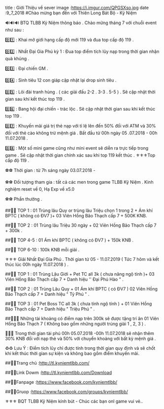 title : Giới Thiệu về sever
image :https://i.imgur.com/QPGSXso.jpg
date  :9_7_2018
#Chào mừng bạn đến với Thiên Long Bát Bộ - Kỷ Niệm

🔊🔊🔊 BTQ TLBB Kỷ Niệm thông báo . Chào mừng tháng 7 với chuỗi event như sau :

0️⃣️1️⃣️ : Khai mở giới hạng cấp độ mới 119 và đua top cấp độ 119 .

0️⃣️2️⃣️ : Nhất Đại Gia Phú kỳ 1 : Đua top điểm tích lũy nạp trong thời gian nhận quà khủng .

0️⃣️3️⃣ ️: Đại chiến GM .

0️⃣️4️⃣️ : Sinh tiêu 12 con giáp cập nhật lại drop sinh tiêu .

0️⃣️5️⃣️ : Lôi đài tranh hùng . ( các giải đấu 2-2 . 3-3 . 5-5 ) . Sẽ cập nhật thời gian sau khí kết thúc top 119 .

0️⃣️6️⃣ ️: Bang hội đại chiến - trác lộc . Sẽ cập nhật thời gian sau khi kết thúc top 119 .

0️⃣️7️⃣️ : Khuyến mãi giá trị thẻ nạp với tỉ lệ lên đến 50% đối với ATM và 30% đối với thẻ cào không trừ mệnh giá . Bất đầu từ 00h ngày 05 .07.2018 - 00h 11.07.2018 .

0️⃣️8️⃣️️️ : Một số mini game cũng như mini event sẽ diễn ra trực tiếp trong game . Sẽ cập nhật thời gian chính xác sau khi top 119 kết thúc .
⚜️⚜️⚜️Top cấp độ 119 .

⚽⚽ Thời gian : từ 7h sáng ngày 03.07.2018 -

⚽⚽ Đối tượng tham gia : tất cả các men trong game TLBB Kỹ Niệm . Kinh nghiệm reset về 0, Hạ Exp về x5.0

⚽⚽ Phần thưởng .

##🥇🥇 TOP 1 : 01 Trùng lâu Quy or trùng lâu Triệu chọn 1 trong 2 + Ám khí BPTC ( không có ĐV7 )+ 03 Viên Hồng Bão Thạch cấp 7 + 500K KNB.

##🥈🥈 TOP 2 : 01 Trùng lâu Triệu 30 ngày + 02 Viên Hồng Bão Thạch cấp 7 + 300k .

##🏅🏅 TOP 4-5 : 01 Ám khí BPTC ( không có ĐV7 ) + 150k KNB .

##🏅🏅 TOP 6-10 : 100k KNB mỗi giải .

⚜️⚜️⚜️ Giải Nhất Đại Gia Phú . Thời gian từ 05 - 11.07.2019 ( Tức 7 hôm và kết thúc lúc 00h ngày 11.07.2018 ) .

##🥇🥇 TOP 1 : 01 Trùng Lâu Giới + Pet TC all 3k ( chưa nâng ngộ tính )+ 03 Viên Hồng Bão Thạch cấp 7 + Danh hiệu '' Đại Phú Hào " .

##🥈🥈 TOP 2 : 01 Trùng Lâu Quy + 01 Ám khí BPTC ( có ĐV7 ) 02 Viên Hồng Bão Thạch cấp 7 + Danh hiệu " Tỷ Phú " .

##🥉🥉 TOP 3 : 01 Pet Boss TC all 3k ( chưa tính ngộ tính ) + 01 Viên Hồng Bão Thạch cấp 7 + Danh hiệu " Triệu Phú " .

##🏅🏅🏅 Những tài khoảng có điểm nạp trên 300k sẽ được tặng tri ân 01 Viên Hồng Bão Thạch 7 ( Không bao gồm những người trúng giải 1 , 2, 3 ) .

🏧🏧🏧 Trong thời gian tài phú 00h 05.07.2018 -00h 11.07.2018 sẽ nhận thêm 30% KNB đối với nạp thẻ và 50% với chuyển khoảng với bất kỳ mệnh giá .

♻️♻️ Lưu Ý : Điểm tích lũy chỉ được tính trong thời gian quy định và sẽ chốt khi kết thúc thời gian sự kiện và không bao gồm điểm khuyến mãi.

##🍎🍎Trang chủ :http://tl.kyniemtlbb.com/

##🍎🍎Link Dowm :http://tl.kyniemtlbb.com/Download

##🍎🍎Fanpage :https://www.facebook.com/kyniemtlbb/

##🍎🍎Gruop :https://www.facebook.com/groups/kyniemtlbb/

⚜️⚜️⚜️ BQT TLBB Kỹ Niệm kính bút - Chúc các bạn onl game vui vẻ..

